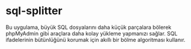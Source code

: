 # sql-splitter
Bu uygulama, büyük SQL dosyalarını daha küçük parçalara bölerek phpMyAdmin gibi araçlara daha kolay yükleme yapmanızı sağlar. SQL ifadelerinin bütünlüğünü korumak için akıllı bir bölme algoritması kullanır.
